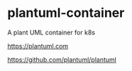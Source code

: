 # plantuml-container
A plant UML container for k8s

https://plantuml.com

https://github.com/plantuml/plantuml

